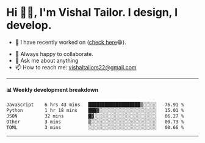 # Hi 👋🏻, I'm Vishal Tailor. I design, I develop.

- 🔭 I have recently worked on ([check here](https://vishaltailor.com)😁).
<!-- - 🎦 Currently watching: JavaScript: The Hard Parts By Will Sentance. -->
- 👯 Always happy to collaborate.
- 💬 Ask me about anything
- 📫 How to reach me: <a href="mailto:vishaltailors22@gmail.com">vishaltailors22@gmail.com</a>

<hr /> 
<h4>📊 Weekly development breakdown</h4>
<!--START_SECTION:waka-->

```txt
JavaScript    6 hrs 43 mins   ███████████████████▒░░░░░   76.91 %
Python        1 hr 18 mins    ███▓░░░░░░░░░░░░░░░░░░░░░   15.01 %
JSON          32 mins         █▓░░░░░░░░░░░░░░░░░░░░░░░   06.27 %
Other         3 mins          ▒░░░░░░░░░░░░░░░░░░░░░░░░   00.73 %
TOML          3 mins          ░░░░░░░░░░░░░░░░░░░░░░░░░   00.66 %
```

<!--END_SECTION:waka-->
<hr /> 

<!-- ![](./profile-3d-contrib/profile-green-animate.svg) -->

